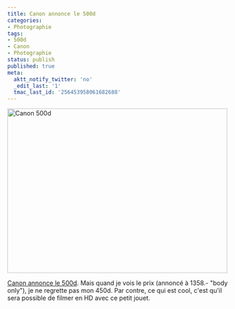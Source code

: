 ```yaml
---
title: Canon annonce le 500d
categories:
- Photographie
tags:
- 500d
- Canon
- Photographie
status: publish
published: true
meta:
  aktt_notify_twitter: 'no'
  _edit_last: '1'
  tmac_last_id: '256453958061682688'
---
```

<img class="alignnone size-medium wp-image-1099" title="Canon 500d" src="https://dlgjp9x71cipk.cloudfront.net/2009/04/eos500d-500x374.jpg" alt="Canon 500d" width="500" height="374" />

<a title="Canon 500d" href="https://fr.canon.ch/About_Us/News/Consumer_Releases/Consumer_2009_EOS500D.asp">Canon annonce le 500d</a>. Mais quand je vois le prix (annoncé à 1358.- "body only"), je ne regrette pas mon 450d. Par contre, ce qui est cool, c'est qu'il sera possible de filmer en HD avec ce petit jouet.
